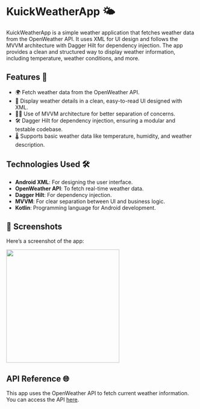 # KuickWeatherApp 🌤️

KuickWeatherApp is a simple weather application that fetches weather data from the OpenWeather API. It uses XML for UI design and follows the MVVM architecture with Dagger Hilt for dependency injection. The app provides a clean and structured way to display weather information, including temperature, weather conditions, and more.

## Features 🚀

- 🌍 Fetch weather data from the OpenWeather API.
- 📱 Display weather details in a clean, easy-to-read UI designed with XML.
- 🧑‍💻 Use of MVVM architecture for better separation of concerns.
- 🛠️ Dagger Hilt for dependency injection, ensuring a modular and testable codebase.
- 🌡️ Supports basic weather data like temperature, humidity, and weather description.

## Technologies Used 🛠️

- **Android XML**: For designing the user interface.
- **OpenWeather API**: To fetch real-time weather data.
- **Dagger Hilt**: For dependency injection.
- **MVVM**: For clear separation between UI and business logic.
- **Kotlin**: Programming language for Android development.

## 📸 Screenshots

Here’s a screenshot of the app:

<img src="https://github.com/user-attachments/assets/765de92a-a8a0-47a5-b3f3-9072b76f9989" width="300"/>

## API Reference 🌐

This app uses the OpenWeather API to fetch current weather information. You can access the API [here](https://openweathermap.org/api).
